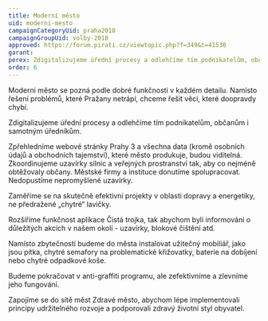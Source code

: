 ```yaml
---
title: Moderní město
uid: moderni-mesto
campaignCategoryUid: praha2018
campaignGroupUid: volby-2018
approved: https://forum.pirati.cz/viewtopic.php?f=349&t=41530
garant:
perex: Zdigitalizujeme úřední procesy a odlehčíme tím podnikatelům, občanům i samotným úředníkům. Namísto řešení problémů, které Pražany netrápí, chceme řešit věci, které doopravdy chybí.
order: 6
---
```


Moderní město se pozná podle dobré funkčnosti v každém detailu. Namísto řešení problémů, které Pražany netrápí, chceme řešit věci, které doopravdy chybí.

Zdigitalizujeme úřední procesy a odlehčíme tím podnikatelům, občanům i samotným úředníkům.

Zpřehledníme webové stránky Prahy 3 a všechna data (kromě osobních údajů a obchodních tajemství), které město produkuje, budou viditelná.   
Zkoordinujeme uzavírky silnic a veřejných prostranství tak, aby co nejméně obtěžovaly občany. Městské firmy a instituce donutíme spolupracovat. Nedopustíme nepromyšlené uzavírky.

Zaměříme se na skutečně efektivní projekty v oblasti dopravy a energetiky, ne předražené „chytré“ lavičky. 

Rozšíříme funkčnost aplikace Čistá trojka, tak abychom byli informováni o důležitých akcích v našem okolí - uzavírky, blokové čištění atd.

Namísto zbytečností budeme do města instalovat užitečný mobiliář, jako jsou pítka, chytré semafory na problematické křižovatky, baterie na dobíjení nebo chytré odpadkové koše. 

Budeme pokračovat v anti-graffiti programu, ale zefektivníme a zlevníme jeho fungování.

Zapojíme se do sítě měst Zdravé město, abychom lépe implementovali principy udržitelného rozvoje a podporovali zdravý životní styl obyvatel.

